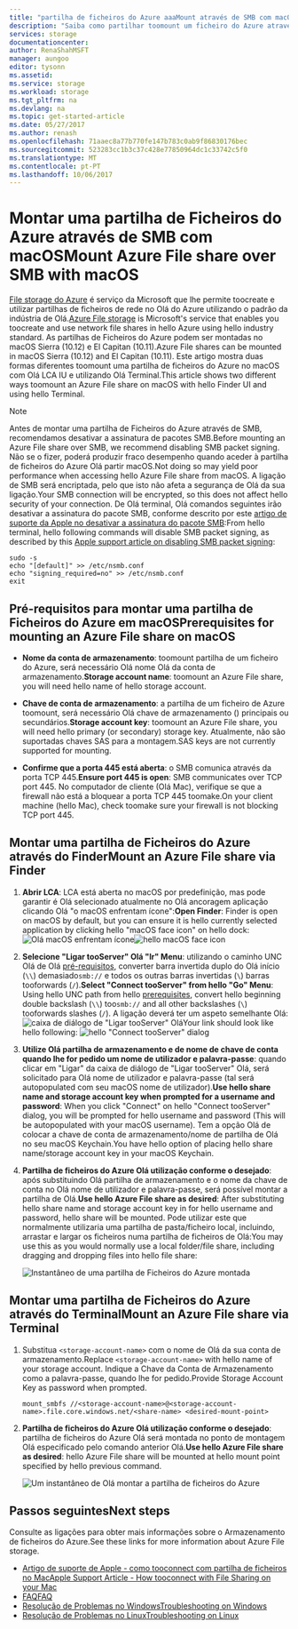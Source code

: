 ```yaml
---
title: "partilha de ficheiros do Azure aaaMount através de SMB com macOS | Microsoft Docs"
description: "Saiba como partilhar toomount um ficheiro do Azure através de SMB com macOS."
services: storage
documentationcenter: 
author: RenaShahMSFT
manager: aungoo
editor: tysonn
ms.assetid: 
ms.service: storage
ms.workload: storage
ms.tgt_pltfrm: na
ms.devlang: na
ms.topic: get-started-article
ms.date: 05/27/2017
ms.author: renash
ms.openlocfilehash: 71aaec8a77b770fe147b783c0ab9f86830176bec
ms.sourcegitcommit: 523283cc1b3c37c428e77850964dc1c33742c5f0
ms.translationtype: MT
ms.contentlocale: pt-PT
ms.lasthandoff: 10/06/2017
---
```

# <a name="mount-azure-file-share-over-smb-with-macos"></a><span data-ttu-id="a0a6b-103">Montar uma partilha de Ficheiros do Azure através de SMB com macOS</span><span class="sxs-lookup"><span data-stu-id="a0a6b-103">Mount Azure File share over SMB with macOS</span></span>
<span data-ttu-id="a0a6b-104">[File storage do Azure](../storage-dotnet-how-to-use-files.md) é serviço da Microsoft que lhe permite toocreate e utilizar partilhas de ficheiros de rede no Olá do Azure utilizando o padrão da indústria de Olá.</span><span class="sxs-lookup"><span data-stu-id="a0a6b-104">[Azure File storage](../storage-dotnet-how-to-use-files.md) is Microsoft's service that enables you toocreate and use network file shares in hello Azure using hello industry standard.</span></span> <span data-ttu-id="a0a6b-105">As partilhas de Ficheiros do Azure podem ser montadas no macOS Sierra (10.12) e El Capitan (10.11).</span><span class="sxs-lookup"><span data-stu-id="a0a6b-105">Azure File shares can be mounted in macOS Sierra (10.12) and El Capitan (10.11).</span></span> <span data-ttu-id="a0a6b-106">Este artigo mostra duas formas diferentes toomount uma partilha de ficheiros do Azure no macOS com Olá LCA IU e utilizando Olá Terminal.</span><span class="sxs-lookup"><span data-stu-id="a0a6b-106">This article shows two different ways toomount an Azure File share on macOS with hello Finder UI and using hello Terminal.</span></span>

> [!Note]  
> <span data-ttu-id="a0a6b-107">Antes de montar uma partilha de Ficheiros do Azure através de SMB, recomendamos desativar a assinatura de pacotes SMB.</span><span class="sxs-lookup"><span data-stu-id="a0a6b-107">Before mounting an Azure File share over SMB, we recommend disabling SMB packet signing.</span></span> <span data-ttu-id="a0a6b-108">Não se o fizer, poderá produzir fraco desempenho quando aceder à partilha de ficheiros do Azure Olá partir macOS.</span><span class="sxs-lookup"><span data-stu-id="a0a6b-108">Not doing so may yield poor performance when accessing hello Azure File share from macOS.</span></span> <span data-ttu-id="a0a6b-109">A ligação de SMB será encriptada, pelo que isto não afeta a segurança de Olá da sua ligação.</span><span class="sxs-lookup"><span data-stu-id="a0a6b-109">Your SMB connection will be encrypted, so this does not affect hello security of your connection.</span></span> <span data-ttu-id="a0a6b-110">De Olá terminal, Olá comandos seguintes irão desativar a assinatura do pacote SMB, conforme descrito por este [artigo de suporte da Apple no desativar a assinatura do pacote SMB](https://support.apple.com/HT205926):</span><span class="sxs-lookup"><span data-stu-id="a0a6b-110">From hello terminal, hello following commands will disable SMB packet signing, as described by this [Apple support article on disabling SMB packet signing](https://support.apple.com/HT205926):</span></span>  
>    ```
>    sudo -s
>    echo "[default]" >> /etc/nsmb.conf
>    echo "signing_required=no" >> /etc/nsmb.conf
>    exit
>    ```

## <a name="prerequisites-for-mounting-an-azure-file-share-on-macos"></a><span data-ttu-id="a0a6b-111">Pré-requisitos para montar uma partilha de Ficheiros do Azure em macOS</span><span class="sxs-lookup"><span data-stu-id="a0a6b-111">Prerequisites for mounting an Azure File share on macOS</span></span>
* <span data-ttu-id="a0a6b-112">**Nome da conta de armazenamento**: toomount partilha de um ficheiro do Azure, será necessário Olá nome Olá da conta de armazenamento.</span><span class="sxs-lookup"><span data-stu-id="a0a6b-112">**Storage account name**: toomount an Azure File share, you will need hello name of hello storage account.</span></span>

* <span data-ttu-id="a0a6b-113">**Chave de conta de armazenamento**: a partilha de um ficheiro de Azure toomount, será necessário Olá chave de armazenamento () principais ou secundários.</span><span class="sxs-lookup"><span data-stu-id="a0a6b-113">**Storage account key**: toomount an Azure File share, you will need hello primary (or secondary) storage key.</span></span> <span data-ttu-id="a0a6b-114">Atualmente, não são suportadas chaves SAS para a montagem.</span><span class="sxs-lookup"><span data-stu-id="a0a6b-114">SAS keys are not currently supported for mounting.</span></span>

* <span data-ttu-id="a0a6b-115">**Confirme que a porta 445 está aberta**: o SMB comunica através da porta TCP 445.</span><span class="sxs-lookup"><span data-stu-id="a0a6b-115">**Ensure port 445 is open**: SMB communicates over TCP port 445.</span></span> <span data-ttu-id="a0a6b-116">No computador de cliente (Olá Mac), verifique se que a firewall não está a bloquear a porta TCP 445 toomake.</span><span class="sxs-lookup"><span data-stu-id="a0a6b-116">On your client machine (hello Mac), check toomake sure your firewall is not blocking TCP port 445.</span></span>

## <a name="mount-an-azure-file-share-via-finder"></a><span data-ttu-id="a0a6b-117">Montar uma partilha de Ficheiros do Azure através do Finder</span><span class="sxs-lookup"><span data-stu-id="a0a6b-117">Mount an Azure File share via Finder</span></span>
1. <span data-ttu-id="a0a6b-118">**Abrir LCA**: LCA está aberta no macOS por predefinição, mas pode garantir é Olá selecionado atualmente no Olá ancoragem aplicação clicando Olá "o macOS enfrentam ícone":</span><span class="sxs-lookup"><span data-stu-id="a0a6b-118">**Open Finder**: Finder is open on macOS by default, but you can ensure it is hello currently selected application by clicking hello "macOS face icon" on hello dock:</span></span>  
    <span data-ttu-id="a0a6b-119">![Olá macOS enfrentam ícone](./media/storage-how-to-use-files-mac/mount-via-finder-1.png)</span><span class="sxs-lookup"><span data-stu-id="a0a6b-119">![hello macOS face icon](./media/storage-how-to-use-files-mac/mount-via-finder-1.png)</span></span>

2. <span data-ttu-id="a0a6b-120">**Selecione "Ligar tooServer" Olá "Ir" Menu**: utilizando o caminho UNC Olá de Olá [pré-requisitos](#preq), converter barra invertida duplo do Olá início (`\\`) demasiado`smb://` e todos os outras barras invertidas (`\`) barras tooforwards (`/`).</span><span class="sxs-lookup"><span data-stu-id="a0a6b-120">**Select "Connect tooServer" from hello "Go" Menu**: Using hello UNC path from hello [prerequisites](#preq), convert hello beginning double backslash (`\\`) too`smb://` and all other backslashes (`\`) tooforwards slashes (`/`).</span></span> <span data-ttu-id="a0a6b-121">A ligação deverá ter um aspeto semelhante Olá: ![caixa de diálogo de "Ligar tooServer" Olá](./media/storage-how-to-use-files-mac/mount-via-finder-2.png)</span><span class="sxs-lookup"><span data-stu-id="a0a6b-121">Your link should look like hello following: ![hello "Connect tooServer" dialog](./media/storage-how-to-use-files-mac/mount-via-finder-2.png)</span></span>

3. <span data-ttu-id="a0a6b-122">**Utilize Olá partilha de armazenamento e de nome de chave de conta quando lhe for pedido um nome de utilizador e palavra-passe**: quando clicar em "Ligar" da caixa de diálogo de "Ligar tooServer" Olá, será solicitado para Olá nome de utilizador e palavra-passe (tal será autopopulated com seu macOS nome de utilizador).</span><span class="sxs-lookup"><span data-stu-id="a0a6b-122">**Use hello share name and storage account key when prompted for a username and password**: When you click "Connect" on hello "Connect tooServer" dialog, you will be prompted for hello username and password (This will be autopopulated with your macOS username).</span></span> <span data-ttu-id="a0a6b-123">Tem a opção Olá de colocar a chave de conta de armazenamento/nome de partilha de Olá no seu macOS Keychain.</span><span class="sxs-lookup"><span data-stu-id="a0a6b-123">You have hello option of placing hello share name/storage account key in your macOS Keychain.</span></span>

4. <span data-ttu-id="a0a6b-124">**Partilha de ficheiros do Azure Olá utilização conforme o desejado**: após substituindo Olá partilha de armazenamento e o nome da chave de conta no Olá nome de utilizador e palavra-passe, será possível montar a partilha de Olá.</span><span class="sxs-lookup"><span data-stu-id="a0a6b-124">**Use hello Azure File share as desired**: After substituting hello share name and storage account key in for hello username and password, hello share will be mounted.</span></span> <span data-ttu-id="a0a6b-125">Pode utilizar este que normalmente utilizaria uma partilha de pasta/ficheiro local, incluindo, arrastar e largar os ficheiros numa partilha de ficheiros de Olá:</span><span class="sxs-lookup"><span data-stu-id="a0a6b-125">You may use this as you would normally use a local folder/file share, including dragging and dropping files into hello file share:</span></span>

    ![Instantâneo de uma partilha de Ficheiros do Azure montada](./media/storage-how-to-use-files-mac/mount-via-finder-3.png)

## <a name="mount-an-azure-file-share-via-terminal"></a><span data-ttu-id="a0a6b-127">Montar uma partilha de Ficheiros do Azure através do Terminal</span><span class="sxs-lookup"><span data-stu-id="a0a6b-127">Mount an Azure File share via Terminal</span></span>
1. <span data-ttu-id="a0a6b-128">Substitua `<storage-account-name>` com o nome de Olá da sua conta de armazenamento.</span><span class="sxs-lookup"><span data-stu-id="a0a6b-128">Replace `<storage-account-name>` with hello name of your storage account.</span></span> <span data-ttu-id="a0a6b-129">Indique a Chave da Conta de Armazenamento como a palavra-passe, quando lhe for pedido.</span><span class="sxs-lookup"><span data-stu-id="a0a6b-129">Provide Storage Account Key as password when prompted.</span></span> 

    ```
    mount_smbfs //<storage-account-name>@<storage-account-name>.file.core.windows.net/<share-name> <desired-mount-point>
    ```

2. <span data-ttu-id="a0a6b-130">**Partilha de ficheiros do Azure Olá utilização conforme o desejado**: partilha de ficheiros do Azure Olá será montada no ponto de montagem Olá especificado pelo comando anterior Olá.</span><span class="sxs-lookup"><span data-stu-id="a0a6b-130">**Use hello Azure File share as desired**: hello Azure File share will be mounted at hello mount point specified by hello previous command.</span></span>  

    ![Um instantâneo de Olá montar a partilha de ficheiros do Azure](./media/storage-how-to-use-files-mac/mount-via-terminal-1.png)

## <a name="next-steps"></a><span data-ttu-id="a0a6b-132">Passos seguintes</span><span class="sxs-lookup"><span data-stu-id="a0a6b-132">Next steps</span></span>
<span data-ttu-id="a0a6b-133">Consulte as ligações para obter mais informações sobre o Armazenamento de ficheiros do Azure.</span><span class="sxs-lookup"><span data-stu-id="a0a6b-133">See these links for more information about Azure File storage.</span></span>

* [<span data-ttu-id="a0a6b-134">Artigo de suporte de Apple - como tooconnect com partilha de ficheiros no Mac</span><span class="sxs-lookup"><span data-stu-id="a0a6b-134">Apple Support Article - How tooconnect with File Sharing on your Mac</span></span>](https://support.apple.com/HT204445)
* [<span data-ttu-id="a0a6b-135">FAQ</span><span class="sxs-lookup"><span data-stu-id="a0a6b-135">FAQ</span></span>](../storage-files-faq.md)
* [<span data-ttu-id="a0a6b-136">Resolução de Problemas no Windows</span><span class="sxs-lookup"><span data-stu-id="a0a6b-136">Troubleshooting on Windows</span></span>](storage-troubleshoot-windows-file-connection-problems.md)      
* [<span data-ttu-id="a0a6b-137">Resolução de Problemas no Linux</span><span class="sxs-lookup"><span data-stu-id="a0a6b-137">Troubleshooting on Linux</span></span>](storage-troubleshoot-linux-file-connection-problems.md)    